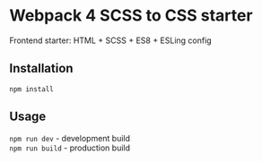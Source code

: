 # Webpack 4 SCSS to CSS starter
Frontend starter: HTML + SCSS + ES8 + ESLing config

## Installation
```
npm install
```
## Usage
`npm run dev` - development build<br>
`npm run build` - production build
